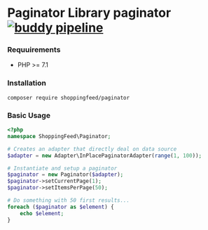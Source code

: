 # Paginator Library paginator [![buddy pipeline](https://app.buddy.works/shopping-feed/paginator/pipelines/pipeline/201690/badge.svg?token=e2c6cf2c773f19aab3115f910e2dfd29c2a5692a16c629ae50084075289162dc "buddy pipeline")](https://app.buddy.works/shopping-feed/paginator/pipelines/pipeline/201690)

### Requuirements

- PHP >= 7.1

### Installation

```
composer require shoppingfeed/paginator
```

### Basic Usage

```php
<?php
namespace ShoppingFeed\Paginator;

# Creates an adapter that directly deal on data source
$adapter = new Adapter\InPlacePaginatorAdapter(range(1, 100));

# Instantiate and setup a paginator
$paginator = new Paginator($adapter);
$paginator->setCurrentPage(1);
$paginator->setItemsPerPage(50);

# Do something with 50 first results...
foreach ($paginator as $element) {
    echo $element;
}
```
